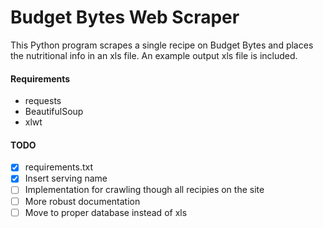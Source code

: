 # Budget Bytes Web Scraper

This Python program scrapes a single recipe on Budget Bytes and places the nutritional info in an xls file. An example output xls file is included.

#### Requirements
- requests
- BeautifulSoup
- xlwt

#### TODO
-[x] requirements.txt
-[x] Insert serving name
-[ ] Implementation for crawling though all recipies on the site 
-[ ] More robust documentation
-[ ] Move to proper database instead of xls